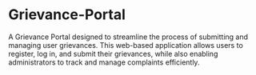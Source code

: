 # Grievance-Portal
A Grievance Portal designed to streamline the process of submitting and managing user grievances. This web-based application allows users to register, log in, and submit their grievances, while also enabling administrators to track and manage complaints efficiently.
